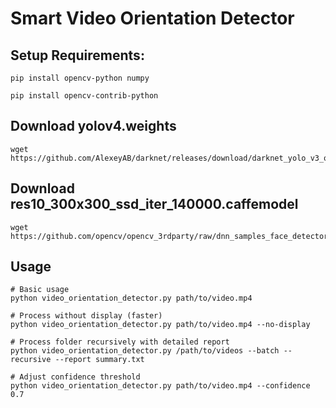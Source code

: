 # Smart Video Orientation Detector

## Setup Requirements:
```
pip install opencv-python numpy
```

```
pip install opencv-contrib-python
```

## Download yolov4.weights
```
wget https://github.com/AlexeyAB/darknet/releases/download/darknet_yolo_v3_optimal/yolov4.weights
```

## Download res10_300x300_ssd_iter_140000.caffemodel
```
wget https://github.com/opencv/opencv_3rdparty/raw/dnn_samples_face_detector_20170830/res10_300x300_ssd_iter_140000.caffemodel
```

## Usage
```
# Basic usage
python video_orientation_detector.py path/to/video.mp4

# Process without display (faster)
python video_orientation_detector.py path/to/video.mp4 --no-display

# Process folder recursively with detailed report
python video_orientation_detector.py /path/to/videos --batch --recursive --report summary.txt

# Adjust confidence threshold
python video_orientation_detector.py path/to/video.mp4 --confidence 0.7
```